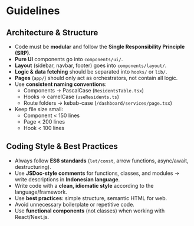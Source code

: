 # Guidelines

## Architecture & Structure
- Code must be **modular** and follow the **Single Responsibility Principle (SRP)**.
- **Pure UI** components go into `components/ui/`.
- **Layout** (sidebar, navbar, footer) goes into `components/layout/`.
- **Logic & data fetching** should be separated into `hooks/` or `lib/`.
- **Pages** (`app/`) should only act as orchestrators, not contain all logic.
- Use **consistent naming conventions**:
  - Components → PascalCase (`ResidentsTable.tsx`)
  - Hooks → camelCase (`useResidents.ts`)
  - Route folders → kebab-case (`/dashboard/services/page.tsx`)
- Keep file size small:
  - Component < 150 lines
  - Page < 200 lines
  - Hook < 100 lines

## Coding Style & Best Practices
- Always follow **ES6 standards** (`let/const`, arrow functions, async/await, destructuring).
- Use **JSDoc-style comments** for functions, classes, and modules → write descriptions in **Indonesian language**.
- Write code with a **clean, idiomatic style** according to the language/framework.
- Use **best practices**: simple structure, semantic HTML for web.
- Avoid unnecessary boilerplate or repetitive code.
- Use **functional components** (not classes) when working with React/Next.js.
